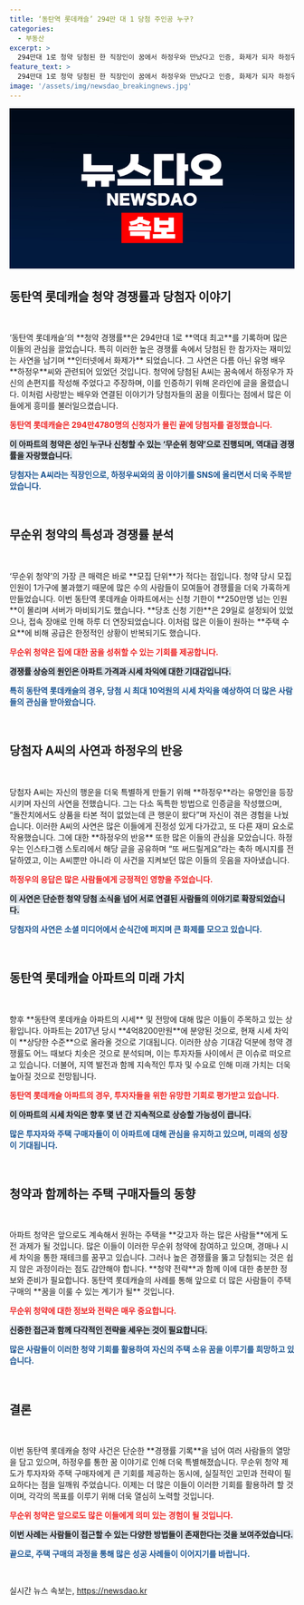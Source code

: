 ```yaml
---
title: ‘동탄역 롯데캐슬’ 294만 대 1 당첨 주인공 누구?
categories:
  - 부동산
excerpt: >
  294만대 1로 청약 당첨된 한 직장인이 꿈에서 하정우와 만났다고 인증, 화제가 되자 하정우가 SNS로 응답! 어떤 운명의 연결고리가 있었을까요? 클릭하세요!
feature_text: >
  294만대 1로 청약 당첨된 한 직장인이 꿈에서 하정우와 만났다고 인증, 화제가 되자 하정우가 SNS로 응답! 어떤 운명의 연결고리가 있었을까요? 클릭하세요!
image: '/assets/img/newsdao_breakingnews.jpg'
---
```


<p><img src="/assets/img/newsdao_breakingnews.jpg" alt="flaretime 속보" /></p>

<h2 data-ke-size="size26">동탄역 롯데캐슬 청약 경쟁률과 당첨자 이야기</h2>

<p data-ke-size="size16">&nbsp;</p>

<p data-ke-size="size16">‘동탄역 롯데캐슬’의 **청약 경쟁률**은 294만대 1로 **역대 최고**를 기록하며 많은 이들의 관심을 끌었습니다. 특히 이러한 높은 경쟁률 속에서 당첨된 한 참가자는 재미있는 사연을 남기며 **인터넷에서 화제가** 되었습니다. 그 사연은 다름 아닌 유명 배우 **하정우**씨와 관련되어 있었던 것입니다. 청약에 당첨된 A씨는 꿈속에서 하정우가 자신의 손편지를 작성해 주었다고 주장하며, 이를 인증하기 위해 온라인에 글을 올렸습니다. 이처럼 사랑받는 배우와 연결된 이야기가 당첨자들의 꿈을 이뤘다는 점에서 많은 이들에게 흥미를 불러일으켰습니다.</p>

<p><b><span style="color: #ee2323;">동탄역 롯데캐슬은 294만4780명의 신청자가 몰린 끝에 당첨자를 결정했습니다.</span></b> </p>

<p><b><span style="background-color: #21538527;">이 아파트의 청약은 성인 누구나 신청할 수 있는 ‘무순위 청약’으로 진행되며, 역대급 경쟁률을 자랑했습니다.</span></b></p>

<p><b><span style="color: #1a5490;">당첨자는 A씨라는 직장인으로, 하정우씨와의 꿈 이야기를 SNS에 올리면서 더욱 주목받았습니다.</span></b> </p>

<p data-ke-size="size16">&nbsp;</p>

<h2 data-ke-size="size26">무순위 청약의 특성과 경쟁률 분석</h2>

<p data-ke-size="size16">&nbsp;</p>

<p data-ke-size="size16">‘무순위 청약’의 가장 큰 매력은 바로 **모집 단위**가 적다는 점입니다. 청약 당시 모집 인원이 1가구에 불과했기 때문에 많은 수의 사람들이 모여들어 경쟁률을 더욱 가혹하게 만들었습니다. 이번 동탄역 롯데캐슬 아파트에서는 신청 기한이 **250만명 넘는 인원**이 몰리며 서버가 마비되기도 했습니다. **당초 신청 기한**은 29일로 설정되어 있었으나, 접속 장애로 인해 하루 더 연장되었습니다. 이처럼 많은 이들이 원하는 **주택 수요**에 비해 공급은 한정적인 상황이 반복되기도 했습니다.</p> 

<p><b><span style="color: #ee2323;">무순위 청약은 집에 대한 꿈을 성취할 수 있는 기회를 제공합니다.</span></b></p>

<p><b><span style="background-color: #21538527;">경쟁률 상승의 원인은 아파트 가격과 시세 차익에 대한 기대감입니다.</span></b></p>

<p><b><span style="color: #1a5490;">특히 동탄역 롯데캐슬의 경우, 당첨 시 최대 10억원의 시세 차익을 예상하여 더 많은 사람들의 관심을 받아왔습니다.</span></b></p>

<p data-ke-size="size16">&nbsp;</p>

<h2 data-ke-size="size26">당첨자 A씨의 사연과 하정우의 반응</h2>

<p data-ke-size="size16">&nbsp;</p>

<p data-ke-size="size16">당첨자 A씨는 자신의 행운을 더욱 특별하게 만들기 위해 **하정우**라는 유명인을 등장시키며 자신의 사연을 전했습니다. 그는 다소 독특한 방법으로 인증글을 작성했으며, “돌잔치에서도 상품을 타본 적이 없었는데 큰 행운이 왔다”며 자신이 겪은 경험을 나눴습니다. 이러한 A씨의 사연은 많은 이들에게 진정성 있게 다가갔고, 또 다른 재미 요소로 작용했습니다. 그에 대한 **하정우의 반응** 또한 많은 이들의 관심을 모았습니다. 하정우는 인스타그램 스토리에서 해당 글을 공유하며 “또 써드릴게요”라는 축하 메시지를 전달하였고, 이는 A씨뿐만 아니라 이 사건을 지켜보던 많은 이들의 웃음을 자아냈습니다.</p>

<p><b><span style="color: #ee2323;">하정우의 응답은 많은 사람들에게 긍정적인 영향을 주었습니다.</span></b></p>

<p><b><span style="background-color: #21538527;">이 사연은 단순한 청약 당첨 소식을 넘어 서로 연결된 사람들의 이야기로 확장되었습니다.</span></b></p>

<p><b><span style="color: #1a5490;">당첨자의 사연은 소셜 미디어에서 순식간에 퍼지며 큰 화제를 모으고 있습니다.</span></b> </p>

<p data-ke-size="size16">&nbsp;</p>

<h2 data-ke-size="size26">동탄역 롯데캐슬 아파트의 미래 가치</h2>

<p data-ke-size="size16">&nbsp;</p>

<p data-ke-size="size16">향후 **동탄역 롯데캐슬 아파트의 시세** 및 전망에 대해 많은 이들이 주목하고 있는 상황입니다. 아파트는 2017년 당시 **4억8200만원**에 분양된 것으로, 현재 시세 차익이 **상당한 수준**으로 올라올 것으로 기대됩니다. 이러한 상승 기대감 덕분에 청약 경쟁률도 어느 때보다 치솟은 것으로 분석되며, 이는 투자자들 사이에서 큰 이슈로 떠오르고 있습니다. 더불어, 지역 발전과 함께 지속적인 투자 및 수요로 인해 미래 가치는 더욱 높아질 것으로 전망됩니다. </p>

<p><b><span style="color: #ee2323;">동탄역 롯데캐슬 아파트의 경우, 투자자들을 위한 유망한 기회로 평가받고 있습니다.</span></b></p>

<p><b><span style="background-color: #21538527;">이 아파트의 시세 차익은 향후 몇 년 간 지속적으로 상승할 가능성이 큽니다.</span></b></p>

<p><b><span style="color: #1a5490;">많은 투자자와 주택 구매자들이 이 아파트에 대해 관심을 유지하고 있으며, 미래의 성장이 기대됩니다.</span></b> </p>

<p data-ke-size="size16">&nbsp;</p>

<h2 data-ke-size="size26">청약과 함께하는 주택 구매자들의 동향</h2>

<p data-ke-size="size16">&nbsp;</p>

<p data-ke-size="size16">아파트 청약은 앞으로도 계속해서 원하는 주택을 **갖고자 하는 많은 사람들**에게 도전 과제가 될 것입니다. 많은 이들이 이러한 무순위 청약에 참여하고 있으며, 경매나 시세 차익을 통한 재테크를 꿈꾸고 있습니다. 그러나 높은 경쟁률을 뚫고 당첨되는 것은 쉽지 않은 과정이라는 점도 감안해야 합니다. **청약 전략**과 함께 이에 대한 충분한 정보와 준비가 필요합니다. 동탄역 롯데캐슬의 사례를 통해 앞으로 더 많은 사람들이 주택 구매의 **꿈을 이룰 수 있는 계기가 될** 것입니다. </p>

<p><b><span style="color: #ee2323;">무순위 청약에 대한 정보와 전략은 매우 중요합니다.</span></b> </p>

<p><b><span style="background-color: #21538527;">신중한 접근과 함께 다각적인 전략을 세우는 것이 필요합니다.</span></b></p>

<p><b><span style="color: #1a5490;">많은 사람들이 이러한 청약 기회를 활용하여 자신의 주택 소유 꿈을 이루기를 희망하고 있습니다.</span></b> </p>

<p data-ke-size="size16">&nbsp;</p>

<h2 data-ke-size="size26">결론</h2>

<p data-ke-size="size16">&nbsp;</p>

<p data-ke-size="size16">이번 동탄역 롯데캐슬 청약 사건은 단순한 **경쟁률 기록**을 넘어 여러 사람들의 열망을 담고 있으며, 하정우를 통한 꿈 이야기로 인해 더욱 특별해졌습니다. 무순위 청약 제도가 투자자와 주택 구매자에게 큰 기회를 제공하는 동시에, 실질적인 고민과 전략이 필요하다는 점을 일깨워 주었습니다. 이제는 더 많은 이들이 이러한 기회를 활용하려 할 것이며, 각각의 목표를 이루기 위해 더욱 열심히 노력할 것입니다.</p>

<p><b><span style="color: #ee2323;">무순위 청약은 앞으로도 많은 이들에게 의미 있는 경험이 될 것입니다.</span></b></p>

<p><b><span style="background-color: #21538527;">이번 사례는 사람들이 접근할 수 있는 다양한 방법들이 존재한다는 것을 보여주었습니다.</span></b></p>

<p><b><span style="color: #1a5490;">끝으로, 주택 구매의 과정을 통해 많은 성공 사례들이 이어지기를 바랍니다.</span></b> </p>

<p data-ke-size="size16">&nbsp;</p>
실시간 뉴스 속보는, <a href="https://newsdao.kr" rel="dofollow">https://newsdao.kr</a>



